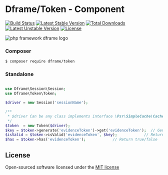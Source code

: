 # Dframe/Token - Component

[![Build Status](https://travis-ci.org/dframe/token.svg?branch=master)](https://travis-ci.org/dframe/token) [![Latest Stable Version](https://poser.pugx.org/dframe/token/v/stable)](https://packagist.org/packages/dframe/token) [![Total Downloads](https://poser.pugx.org/dframe/token/downloads)](https://packagist.org/packages/dframe/token) [![Latest Unstable Version](https://poser.pugx.org/dframe/token/v/unstable)](https://packagist.org/packages/dframe/token) [![License](https://poser.pugx.org/dframe/token/license)](https://packagist.org/packages/dframe/token)

![php framework dframe logo](https://dframeframework.com/img/logo_full.png)

### Composer

```sh
$ composer require dframe/token
```

### Standalone

```php

use Dframe\Session\Session;
use Dframe\Token\Token;

$driver = new Session('sessionName');

/** 
 * $driver Can be any class implements interface \Psr\SimpleCache\CacheInterface 
 */
$token  = new Token($driver); 
$key = $token->generate('evidenceToken')->get('evidenceToken');  // Generate hash
$isValid = $token->isValid('evidenceToken', $key);            // Return true/false
$has = $token->has('evidenceToken');            // Return true/false
```

License
----

Open-sourced software licensed under the [MIT license](http://opensource.org/licenses/MIT)